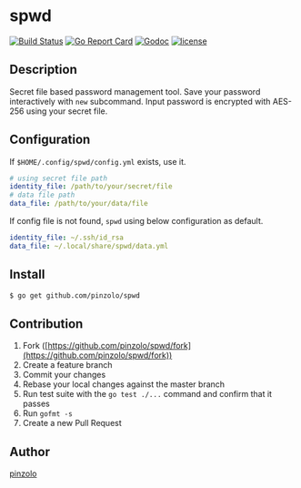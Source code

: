 # spwd
[![Build Status](https://travis-ci.org/pinzolo/spwd.png)](http://travis-ci.org/pinzolo/spwd)
[![Go Report Card](https://goreportcard.com/badge/github.com/pinzolo/spwd)](https://goreportcard.com/report/github.com/pinzolo/spwd)
[![Godoc](http://img.shields.io/badge/godoc-reference-blue.svg)](https://godoc.org/github.com/pinzolo/spwd)
[![license](http://img.shields.io/badge/license-MIT-blue.svg)](https://raw.githubusercontent.com/pinzolo/spwd/master/LICENSE)

## Description

Secret file based password management tool.
Save your password interactively with `new` subcommand.
Input password is encrypted with AES-256 using your secret file.

## Configuration

If `$HOME/.config/spwd/config.yml` exists, use it.

```yml
# using secret file path
identity_file: /path/to/your/secret/file
# data file path
data_file: /path/to/your/data/file
```

If config file is not found, `spwd` using below configuration as default.

```yml
identity_file: ~/.ssh/id_rsa
data_file: ~/.local/share/spwd/data.yml
```

## Install

```bash
$ go get github.com/pinzolo/spwd
```

## Contribution

1. Fork ([https://github.com/pinzolo/spwd/fork](https://github.com/pinzolo/spwd/fork))
1. Create a feature branch
1. Commit your changes
1. Rebase your local changes against the master branch
1. Run test suite with the `go test ./...` command and confirm that it passes
1. Run `gofmt -s`
1. Create a new Pull Request

## Author

[pinzolo](https://github.com/pinzolo)
